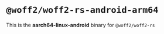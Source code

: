 # `@woff2/woff2-rs-android-arm64`

This is the **aarch64-linux-android** binary for `@woff2/woff2-rs`
